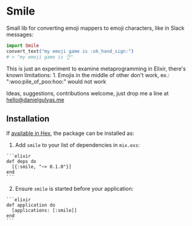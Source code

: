 # Smile

Small lib for converting emoji mappers to emoji characters, like in Slack messages:

```elixir
import Smile
convert_text("my emoji game is :ok_hand_sign:")
# > "my emoji game is 👌"
```

This is just an experiment to examine metaprogramming in Elixir, there's known limitations:
    1. Emojis in the middle of other don't work, ex.: ":woo:pile_of_poo:hoo:" would not work

Ideas, suggestions, contributions welcome, just drop me a line at [hello@danielgulyas.me](hello@danielgulyas.me)

## Installation

If [available in Hex](https://hex.pm/docs/publish), the package can be installed as:

  1. Add `smile` to your list of dependencies in `mix.exs`:

    ```elixir
    def deps do
      [{:smile, "~> 0.1.0"}]
    end
    ```

  2. Ensure `smile` is started before your application:

    ```elixir
    def application do
      [applications: [:smile]]
    end
    ```

